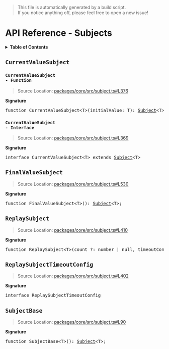 > This file is automatically generated by a build script.<br>If you notice anything off, please feel free to open a new issue!

# API Reference - Subjects

<details><summary><b>Table of Contents</b></summary><br>

1. [<code>CurrentValueSubject</code>](#currentvaluesubject) - [<code>Function</code>](#currentvaluesubject-function), [<code>Interface</code>](#currentvaluesubject-interface)
2. [<code>FinalValueSubject</code>](#finalvaluesubject)
3. [<code>ReplaySubject</code>](#replaysubject)
   1. [<code>ReplaySubjectTimeoutConfig</code>](#replaysubjecttimeoutconfig)
4. [<code>SubjectBase</code>](#subjectbase)</details>

## <code>CurrentValueSubject</code>

### <a name="currentvaluesubject-function"></a><code>CurrentValueSubject - Function</code>

> Source Location: [packages\/core\/src\/subject.ts#L376](..\/..\/..\/packages\/core\/src\/subject.ts#L376)

<b>Signature</b>

<pre>function CurrentValueSubject&lt;T&gt;(initialValue: T): <a href="basics.md#subject-interface">Subject</a>&lt;T&gt;;</pre>

### <a name="currentvaluesubject-interface"></a><code>CurrentValueSubject - Interface</code>

> Source Location: [packages\/core\/src\/subject.ts#L369](..\/..\/..\/packages\/core\/src\/subject.ts#L369)

<b>Signature</b>

<pre>interface CurrentValueSubject&lt;T&gt; extends <a href="basics.md#subject-interface">Subject</a>&lt;T&gt; </pre>

## <code>FinalValueSubject</code>

> Source Location: [packages\/core\/src\/subject.ts#L530](..\/..\/..\/packages\/core\/src\/subject.ts#L530)

<b>Signature</b>

<pre>function FinalValueSubject&lt;T&gt;(): <a href="basics.md#subject-interface">Subject</a>&lt;T&gt;;</pre>

## <code>ReplaySubject</code>

> Source Location: [packages\/core\/src\/subject.ts#L410](..\/..\/..\/packages\/core\/src\/subject.ts#L410)

<b>Signature</b>

<pre>function ReplaySubject&lt;T&gt;(count_?: number | null, timeoutConfig_?: <a href="#replaysubjecttimeoutconfig">ReplaySubjectTimeoutConfig</a> | null): <a href="basics.md#subject-interface">Subject</a>&lt;T&gt;;</pre>

## <code>ReplaySubjectTimeoutConfig</code>

> Source Location: [packages\/core\/src\/subject.ts#L402](..\/..\/..\/packages\/core\/src\/subject.ts#L402)

<b>Signature</b>

<pre>interface ReplaySubjectTimeoutConfig </pre>

## <code>SubjectBase</code>

> Source Location: [packages\/core\/src\/subject.ts#L90](..\/..\/..\/packages\/core\/src\/subject.ts#L90)

<b>Signature</b>

<pre>function SubjectBase&lt;T&gt;(): <a href="basics.md#subject-interface">Subject</a>&lt;T&gt;;</pre>
